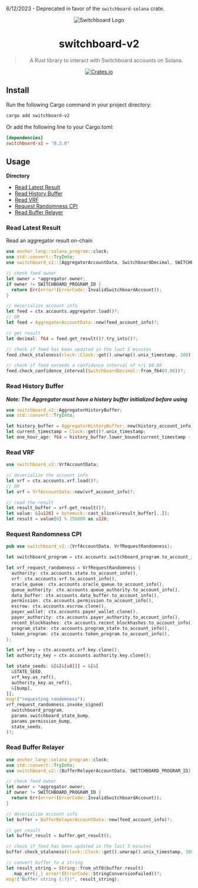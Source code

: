 6/12/2023 - Deprecated in favor of the `switchboard-solana` crate.

<div align="center">

![Switchboard Logo](https://github.com/switchboard-xyz/sbv2-core/raw/main/website/static/img/icons/switchboard/avatar.png)

# switchboard-v2

> A Rust library to interact with Switchboard accounts on Solana.

[![Crates.io](https://img.shields.io/crates/v/switchboard-v2?label=switchboard-v2&logo=rust)](https://crates.io/crates/switchboard-v2)

</div>

## Install

Run the following Cargo command in your project directory:

```bash
cargo add switchboard-v2
```

Or add the following line to your Cargo.toml:

```toml
[dependencies]
switchboard-v2 = "0.3.0"
```

## Usage

**Directory**

- [Read Latest Result](#read-latest-result)
- [Read History Buffer](#read-history-buffer)
- [Read VRF](#read-vrf)
- [Request Randomness CPI](#request-randomness-cpi)
- [Read Buffer Relayer](#read-buffer-relayer)

### Read Latest Result

Read an aggregator result on-chain

```rust
use anchor_lang::solana_program::clock;
use std::convert::TryInto;
use switchboard_v2::{AggregatorAccountData, SwitchboardDecimal, SWITCHBOARD_PROGRAM_ID};

// check feed owner
let owner = *aggregator.owner;
if owner != SWITCHBOARD_PROGRAM_ID {
  return Err(error!(ErrorCode::InvalidSwitchboardAccount));
}

// deserialize account info
let feed = ctx.accounts.aggregator.load()?;
// OR
let feed = AggregatorAccountData::new(feed_account_info)?;

// get result
let decimal: f64 = feed.get_result()?.try_into()?;

// check if feed has been updated in the last 5 minutes
feed.check_staleness(clock::Clock::get().unwrap().unix_timestamp, 300)?;

// check if feed exceeds a confidence interval of +/i $0.80
feed.check_confidence_interval(SwitchboardDecimal::from_f64(0.80))?;
```

### Read History Buffer

**_Note: The Aggregator must have a history buffer initialized before using_**

```rust
use switchboard_v2::AggregatorHistoryBuffer;
use std::convert::TryInto;

let history_buffer = AggregatorHistoryBuffer::new(history_account_info)?;
let current_timestamp = Clock::get()?.unix_timestamp;
let one_hour_ago: f64 = history_buffer.lower_bound(current_timestamp - 3600).unwrap().try_into()?;
```

### Read VRF

```rust
use switchboard_v2::VrfAccountData;

// deserialize the account info
let vrf = ctx.accounts.vrf.load()?;
// OR
let vrf = VrfAccountData::new(vrf_account_info)?;

// read the result
let result_buffer = vrf.get_result()?;
let value: &[u128] = bytemuck::cast_slice(&result_buffer[..]);
let result = value[0] % 256000 as u128;
```

### Request Randomness CPI

```rust
pub use switchboard_v2::{VrfAccountData, VrfRequestRandomness};

let switchboard_program = ctx.accounts.switchboard_program.to_account_info();

let vrf_request_randomness = VrfRequestRandomness {
  authority: ctx.accounts.state.to_account_info(),
  vrf: ctx.accounts.vrf.to_account_info(),
  oracle_queue: ctx.accounts.oracle_queue.to_account_info(),
  queue_authority: ctx.accounts.queue_authority.to_account_info(),
  data_buffer: ctx.accounts.data_buffer.to_account_info(),
  permission: ctx.accounts.permission.to_account_info(),
  escrow: ctx.accounts.escrow.clone(),
  payer_wallet: ctx.accounts.payer_wallet.clone(),
  payer_authority: ctx.accounts.payer_authority.to_account_info(),
  recent_blockhashes: ctx.accounts.recent_blockhashes.to_account_info(),
  program_state: ctx.accounts.program_state.to_account_info(),
  token_program: ctx.accounts.token_program.to_account_info(),
};

let vrf_key = ctx.accounts.vrf.key.clone();
let authority_key = ctx.accounts.authority.key.clone();

let state_seeds: &[&[&[u8]]] = &[&[
  &STATE_SEED,
  vrf_key.as_ref(),
  authority_key.as_ref(),
  &[bump],
]];
msg!("requesting randomness");
vrf_request_randomness.invoke_signed(
  switchboard_program,
  params.switchboard_state_bump,
  params.permission_bump,
  state_seeds,
)?;
```

### Read Buffer Relayer

```rust
use anchor_lang::solana_program::clock;
use std::convert::TryInto;
use switchboard_v2::{BufferRelayerAccountData, SWITCHBOARD_PROGRAM_ID};

// check feed owner
let owner = *aggregator.owner;
if owner != SWITCHBOARD_PROGRAM_ID {
  return Err(error!(ErrorCode::InvalidSwitchboardAccount));
}

// deserialize account info
let buffer = BufferRelayerAccountData::new(feed_account_info)?;

// get result
let buffer_result = buffer.get_result();

// check if feed has been updated in the last 5 minutes
buffer.check_staleness(clock::Clock::get().unwrap().unix_timestamp, 300)?;

// convert buffer to a string
let result_string = String::from_utf8(buffer.result)
  .map_err(|_| error!(ErrorCode::StringConversionFailed))?;
msg!("Buffer string {:?}!", result_string);
```
